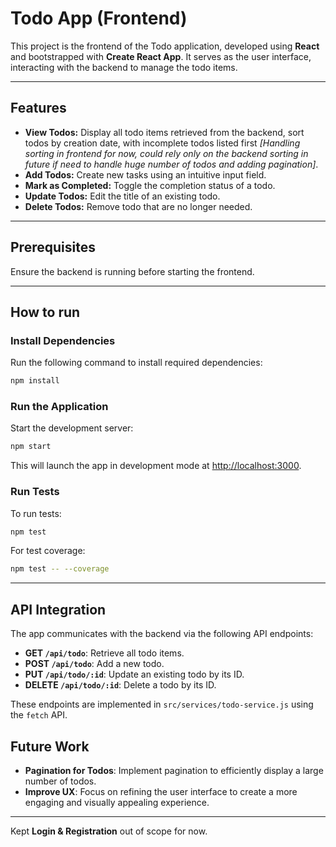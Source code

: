 # Todo App (Frontend)

This project is the frontend of the Todo application, developed using **React** and bootstrapped with **Create React App**. It serves as the user interface, interacting with the backend to manage the todo items.

---

## Features
- **View Todos:** Display all todo items retrieved from the backend, sort todos by creation date, with incomplete todos listed first _[Handling sorting in frontend for now, could rely only on the backend sorting in future if need to handle huge number of todos and adding pagination]_.
- **Add Todos:** Create new tasks using an intuitive input field.
- **Mark as Completed:** Toggle the completion status of a todo.
- **Update Todos:** Edit the title of an existing todo.
- **Delete Todos:** Remove todo that are no longer needed.

---

## Prerequisites
Ensure the backend is running before starting the frontend.

---

## How to run

### Install Dependencies
Run the following command to install required dependencies:
```bash
npm install
```

### Run the Application
Start the development server:
```bash
npm start
```
This will launch the app in development mode at [http://localhost:3000](http://localhost:3000).

### Run Tests
To run tests:
```bash
npm test
```

For test coverage:
```bash
npm test -- --coverage
```
---

## API Integration

The app communicates with the backend via the following API endpoints:
- **GET `/api/todo`**: Retrieve all todo items.
- **POST `/api/todo`**: Add a new todo.
- **PUT `/api/todo/:id`**: Update an existing todo by its ID.
- **DELETE `/api/todo/:id`**: Delete a todo by its ID.

These endpoints are implemented in `src/services/todo-service.js` using the `fetch` API.

## Future Work
- **Pagination for Todos**: Implement pagination to efficiently display a large number of todos.
- **Improve UX**: Focus on refining the user interface to create a more engaging and visually appealing experience.

---
Kept **Login & Registration** out of scope for now.